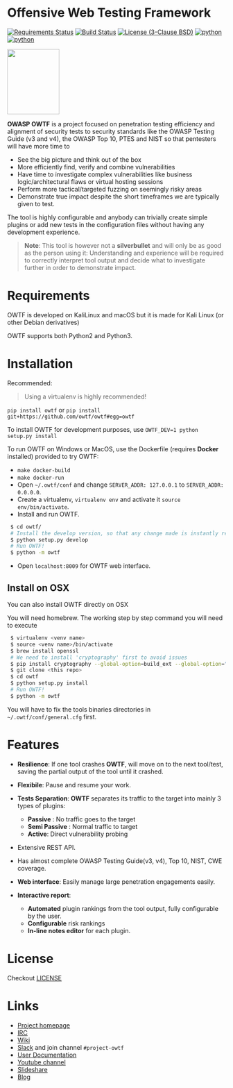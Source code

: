 Offensive Web Testing Framework
===

[![Requirements Status](https://requires.io/github/owtf/owtf/requirements.svg?branch=develop)](https://requires.io/github/owtf/owtf/requirements/?branch=develop)
[![Build Status](https://travis-ci.org/owtf/owtf.svg?branch=develop)](https://travis-ci.org/owtf/owtf)
[![License (3-Clause BSD)](https://img.shields.io/badge/license-BSD%203--Clause-blue.svg?style=flat-square)](http://opensource.org/licenses/BSD-3-Clause)
[![python](https://img.shields.io/badge/python-2.7-blue.svg)](https://www.python.org/downloads/)
[![python](https://img.shields.io/badge/python-3.6-blue.svg)](https://www.python.org/downloads/)

<img src="https://www.owasp.org/images/7/73/OWTFLogo.png" height="150" width="120" />

**OWASP OWTF** is a project focused on penetration testing efficiency and alignment of security tests to security standards like the OWASP Testing Guide (v3 and v4), the OWASP Top 10, PTES and NIST so that pentesters will have more time to

- See the big picture and think out of the box
- More efficiently find, verify and combine vulnerabilities
- Have time to investigate complex vulnerabilities like business logic/architectural flaws or virtual hosting sessions
- Perform more tactical/targeted fuzzing on seemingly risky areas
- Demonstrate true impact despite the short timeframes we are typically given to test.

The tool is highly configurable and anybody can trivially create simple plugins or add new tests in the configuration files without having any development experience.

> **Note**: This tool is however not a **silverbullet** and will only be as good as the person using it: Understanding and experience will be required to correctly interpret tool output and decide what to investigate further in order to demonstrate impact.


Requirements
===

OWTF is developed on KaliLinux and macOS but it is made for Kali Linux (or other Debian derivatives)

OWTF supports both Python2 and Python3.

Installation
===

Recommended:

> Using a virtualenv is highly recommended!

`pip install owtf` or `pip install git+https://github.com/owtf/owtf#egg=owtf`

To install OWTF for development purposes, use
`OWTF_DEV=1 python setup.py install`

To run OWTF on Windows or MacOS, use the Dockerfile (requires **Docker** installed) provided to try OWTF:

 - `make docker-build`
 - `make docker-run`
 - Open `~/.owtf/conf` and change `SERVER_ADDR: 127.0.0.1` to `SERVER_ADDR: 0.0.0.0`.
 - Create a virtualenv, `virtualenv env` and activate it `source env/bin/activate`.
 - Install and run OWTF.
 
  ```bash
   $ cd owtf/
   # Install the develop version, so that any change made is instantly reflected.
   $ python setup.py develop
   # Run OWTF!
   $ python -m owtf
  ```
 - Open `localhost:8009` for OWTF web interface.

## Install on OSX

You can also install OWTF directly on OSX

You will need homebrew. The working step by step command you will need to execute
 
```bash
 $ virtualenv <venv name>
 $ source <venv name>/bin/activate
 $ brew install openssl
 # We need to install 'cryptography' first to avoid issues
 $ pip install cryptography --global-option=build_ext --global-option="-L/usr/local/opt/openssl/lib" --global-option="-I/usr/local/opt/openssl/include"
 $ git clone <this repo>
 $ cd owtf
 $ python setup.py install
 # Run OWTF!
 $ python -m owtf
```

You will have to fix the tools binaries directories in `~/.owtf/conf/general.cfg` first.


Features
===

- **Resilience**: If one tool crashes **OWTF**,  will move on to the next tool/test, saving the partial output of the tool until it crashed.

- **Flexibile**: Pause and resume your work.

- **Tests Separation**: **OWTF** separates its traffic to the target into mainly 3 types of plugins:

  - **Passive** : No traffic goes to the target
  - **Semi Passive** : Normal traffic to target
  - **Active**:  Direct vulnerability probing

- Extensive REST API.

- Has almost complete OWASP Testing Guide(v3, v4), Top 10, NIST, CWE coverage.

- **Web interface**: Easily manage large penetration engagements easily.

- **Interactive report**:
  - **Automated** plugin rankings from the tool output, fully configurable by the user.
  - **Configurable** risk rankings
  - **In-line notes editor** for each plugin.


License
===

Checkout [LICENSE](LICENSE.md)

Links
===

- [Project homepage](http://owtf.github.io/)
- [IRC](http://webchat.freenode.net/?randomnick=1&channels=%23owtf&prompt=1&uio=MTE9MjM20f)
- [Wiki](https://www.owasp.org/index.php/OWASP_OWTF)
- [Slack](https://owasp.herokuapp.com) and join channel `#project-owtf`
- [User Documentation](http://docs.owtf.org/en/latest/)
- [Youtube channel](https://www.youtube.com/user/owtfproject)
- [Slideshare](http://www.slideshare.net/abrahamaranguren/presentations)
- [Blog](http://blog.7-a.org/search/label/OWTF)
